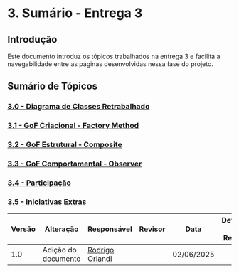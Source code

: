 # 3. Sumário - Entrega 3

## Introdução
Este documento introduz os tópicos trabalhados na entrega 3 e facilita a navegabilidade entre as páginas desenvolvidas nessa fase do projeto.

## Sumário de Tópicos

### [3.0 - Diagrama de Classes Retrabalhado](/./docs/PadroesDeProjeto/3.0.DiagramaClasses.md) 

### [3.1 - GoF Criacional - Factory Method](/./docs/PadroesDeProjeto/3.1.GoFsCriacionais.md)

### [3.2 - GoF Estrutural - Composite](/./docs/PadroesDeProjeto/3.2.GoFsEstruturais.md)

### [3.3 - GoF Comportamental - Observer](/./docs/PadroesDeProjeto/3.3.GoFsComportamentais.md)

### [3.4 - Participação](/./docs/PadroesDeProjeto/3.4.ParticipacoesPadroes.md) 

### [3.5 - Iniciativas Extras](/./docs/PadroesDeProjeto/3.5.IniciativasExtras.md)

| Versão | Alteração                  | Responsável     | Revisor | Data       | Detalhes da Revisão |
| -      | -                          | -               | -       | -          | -                   |
| 1.0    | Adição do documento | [Rodrigo Orlandi](https://github.com/OrlandiRodrigo)| | 02/06/2025 | |
